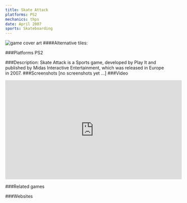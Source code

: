 ```yaml
---
title: Skate Attack
platforms: PS2
mechanics: thps
date: April 2007
sports: Skateboarding
---
```

![game cover art](/covers/skate-attack.jpg "Logo Title Text 1")
####Alternative tiles:

###Platforms
PS2

###Description:
Skate Attack is a Sports game, developed by Play It and published by Midas Interactive Entertainment, which was released in Europe in 2007.
###Screenshots
[no screenshots yet ...]
###Video
<iframe width="560" height="315" src="https://www.youtube.com/embed/OjS9kW00NFE" frameborder="0" allowfullscreen></iframe>

###Related games

###Websites

